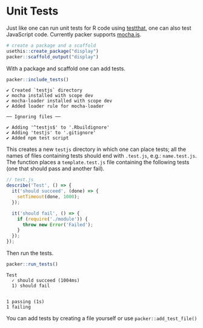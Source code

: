 # Unit Tests

Just like one can run unit tests for R code using [testthat](https://testthat.r-lib.org/), one can also test JavaScript code. Currently packer supports [mocha.js](https://mochajs.org/).

```r
# create a package and a scaffold
usethis::create_package("display")
packer::scaffold_output("display")
```

With a package and scaffold one can add tests.

```r
packer::include_tests()
```

```
✔ Created `testjs` directory
✔ mocha installed with scope dev
✔ mocha-loader installed with scope dev
✔ Added loader rule for mocha-loader

── Ignoring files ──

✔ Adding '^testjs$' to '.Rbuildignore'
✔ Adding 'testjs' to '.gitignore'
✔ Added npm test script
```

This creates a new `testjs` directory in which one can place tests; all the names of files containing tests should end with `.test.js`, e.g.: `name.test.js`. The function places a `template.test.js` file containing the following tests (one that should pass and another fail).

```js
// test.js
describe('Test', () => {
  it('should succeed', (done) => {
    setTimeout(done, 1000);
  });

  it('should fail', () => {
    if (require('./module')) {
      throw new Error('Failed');
    }
  });
});
```

Then run the tests.

```r
packer::run_tests()
```

```
Test
  ✓ should succeed (1004ms)
  1) should fail


1 passing (1s)
1 failing
```

You can add tests by creating a file yourself or use `packer::add_test_file()`
